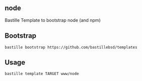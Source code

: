 ## node
Bastille Template to bootstrap node (and npm)

## Bootstrap
```shell
bastille bootstrap https://github.com/bastillebsd/templates
```

## Usage
```shell
bastille template TARGET www/node
```
